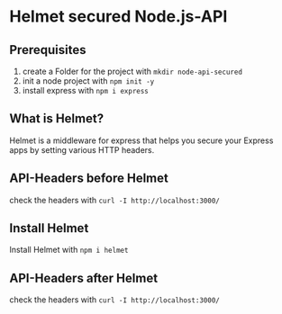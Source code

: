 # Helmet secured Node.js-API

## Prerequisites
1. create a Folder for the project with `mkdir node-api-secured`
2. init a node project with `npm init -y`
3. install express with `npm i express`

## What is Helmet?
Helmet is a middleware for express that helps you secure your Express apps by setting various HTTP headers. 

## API-Headers before Helmet
check the headers with `curl -I http://localhost:3000/`

## Install Helmet
Install Helmet with `npm i helmet`

## API-Headers after Helmet
check the headers with `curl -I http://localhost:3000/`